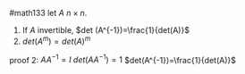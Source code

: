 #math133 
let $A$ $n\times n$.
1. If $A$ invertible, $det (A^{-1})=\frac{1}{det(A)}$
2. $det(A^m)=det(A)^m$


proof 2:
$AA^{-1}=I$
$det(AA^{-1})=1$
$det(A^{-1})=\frac{1}{det(A)}$